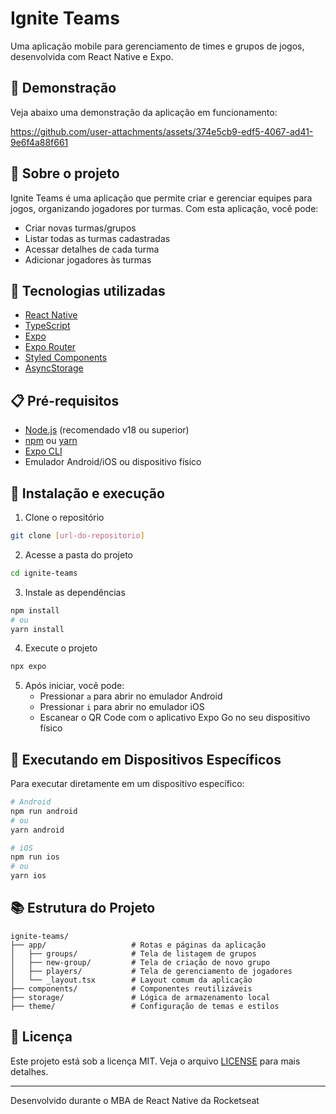 # Ignite Teams

Uma aplicação mobile para gerenciamento de times e grupos de jogos, desenvolvida com React Native e Expo.

## 📱 Demonstração

Veja abaixo uma demonstração da aplicação em funcionamento:

https://github.com/user-attachments/assets/374e5cb9-edf5-4067-ad41-9e6f4a88f661

## 📱 Sobre o projeto

Ignite Teams é uma aplicação que permite criar e gerenciar equipes para jogos, organizando jogadores por turmas. Com esta aplicação, você pode:

- Criar novas turmas/grupos
- Listar todas as turmas cadastradas
- Acessar detalhes de cada turma
- Adicionar jogadores às turmas

## 🚀 Tecnologias utilizadas

- [React Native](https://reactnative.dev/)
- [TypeScript](https://www.typescriptlang.org/)
- [Expo](https://expo.dev/)
- [Expo Router](https://docs.expo.dev/router/introduction/)
- [Styled Components](https://styled-components.com/)
- [AsyncStorage](https://react-native-async-storage.github.io/async-storage/)

## 📋 Pré-requisitos

- [Node.js](https://nodejs.org/en/) (recomendado v18 ou superior)
- [npm](https://www.npmjs.com/) ou [yarn](https://yarnpkg.com/)
- [Expo CLI](https://docs.expo.dev/workflow/expo-cli/)
- Emulador Android/iOS ou dispositivo físico

## 🔧 Instalação e execução

1. Clone o repositório

```bash
git clone [url-do-repositorio]
```

2. Acesse a pasta do projeto

```bash
cd ignite-teams
```

3. Instale as dependências

```bash
npm install
# ou
yarn install
```

4. Execute o projeto

```bash
npx expo
```

5. Após iniciar, você pode:
   - Pressionar `a` para abrir no emulador Android
   - Pressionar `i` para abrir no emulador iOS
   - Escanear o QR Code com o aplicativo Expo Go no seu dispositivo físico

## 📱 Executando em Dispositivos Específicos

Para executar diretamente em um dispositivo específico:

```bash
# Android
npm run android
# ou
yarn android

# iOS
npm run ios
# ou
yarn ios
```

## 📚 Estrutura do Projeto

```
ignite-teams/
├── app/                   # Rotas e páginas da aplicação
│   ├── groups/            # Tela de listagem de grupos
│   ├── new-group/         # Tela de criação de novo grupo
│   ├── players/           # Tela de gerenciamento de jogadores
│   └── _layout.tsx        # Layout comum da aplicação
├── components/            # Componentes reutilizáveis
├── storage/               # Lógica de armazenamento local
├── theme/                 # Configuração de temas e estilos
```

## 📝 Licença

Este projeto está sob a licença MIT. Veja o arquivo [LICENSE](LICENSE) para mais detalhes.

---

Desenvolvido durante o MBA de React Native da Rocketseat
